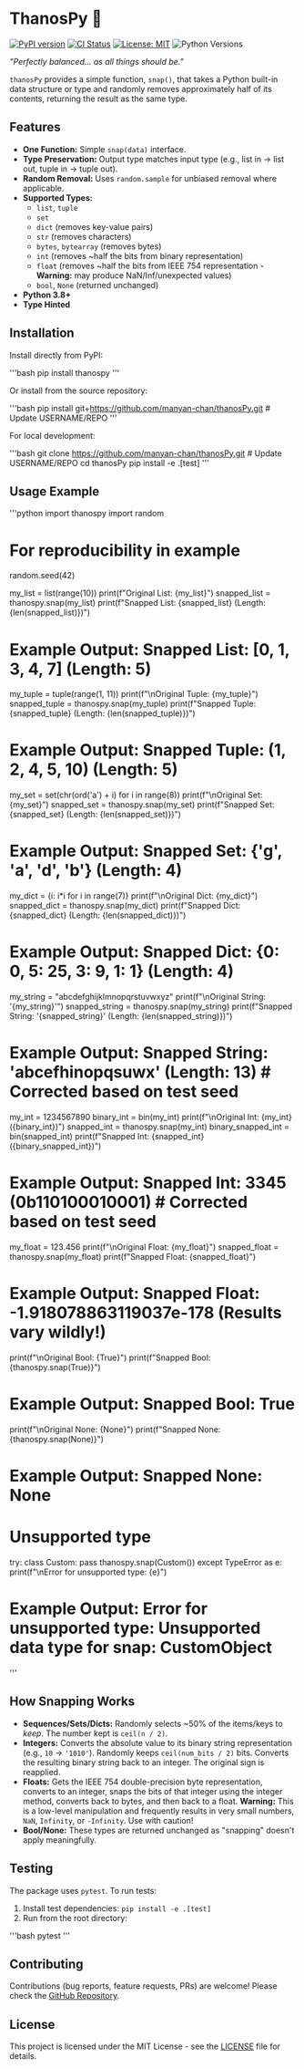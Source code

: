 # ThanosPy 🫰

[![PyPI version](https://badge.fury.io/py/thanospy.svg)](https://badge.fury.io/py/thanospy) <!-- Update when published -->
[![CI Status](https://github.com/manyan-chan/thanosPy/actions/workflows/python-package.yml/badge.svg)](https://github.com/manyan-chan/thanosPy/actions/workflows/python-package.yml) <!-- Update USERNAME/REPO -->
[![License: MIT](https://img.shields.io/badge/License-MIT-yellow.svg)](https://opensource.org/licenses/MIT)
![Python Versions](https://img.shields.io/pypi/pyversions/thanospy.svg) <!-- Update when published -->

*"Perfectly balanced... as all things should be."*

`thanosPy` provides a simple function, `snap()`, that takes a Python built-in data structure or type and randomly removes approximately half of its contents, returning the result as the same type.

## Features

*   **One Function:** Simple `snap(data)` interface.
*   **Type Preservation:** Output type matches input type (e.g., list in -> list out, tuple in -> tuple out).
*   **Random Removal:** Uses `random.sample` for unbiased removal where applicable.
*   **Supported Types:**
    *   `list`, `tuple`
    *   `set`
    *   `dict` (removes key-value pairs)
    *   `str` (removes characters)
    *   `bytes`, `bytearray` (removes bytes)
    *   `int` (removes ~half the bits from binary representation)
    *   `float` (removes ~half the bits from IEEE 754 representation - **Warning:** may produce NaN/Inf/unexpected values)
    *   `bool`, `None` (returned unchanged)
*   **Python 3.8+**
*   **Type Hinted**

## Installation

Install directly from PyPI:

'''bash
pip install thanospy
'''

Or install from the source repository:

'''bash
pip install git+https://github.com/manyan-chan/thanosPy.git # Update USERNAME/REPO
'''

For local development:

'''bash
git clone https://github.com/manyan-chan/thanosPy.git # Update USERNAME/REPO
cd thanosPy
pip install -e .[test]
'''

## Usage Example

'''python
import thanospy
import random

# For reproducibility in example
random.seed(42)

my_list = list(range(10))
print(f"Original List: {my_list}")
snapped_list = thanospy.snap(my_list)
print(f"Snapped List:  {snapped_list} (Length: {len(snapped_list)})")
# Example Output: Snapped List:  [0, 1, 3, 4, 7] (Length: 5)

my_tuple = tuple(range(1, 11))
print(f"\nOriginal Tuple: {my_tuple}")
snapped_tuple = thanospy.snap(my_tuple)
print(f"Snapped Tuple:  {snapped_tuple} (Length: {len(snapped_tuple)})")
# Example Output: Snapped Tuple:  (1, 2, 4, 5, 10) (Length: 5)

my_set = set(chr(ord('a') + i) for i in range(8))
print(f"\nOriginal Set: {my_set}")
snapped_set = thanospy.snap(my_set)
print(f"Snapped Set:  {snapped_set} (Length: {len(snapped_set)})")
# Example Output: Snapped Set:  {'g', 'a', 'd', 'b'} (Length: 4)

my_dict = {i: i*i for i in range(7)}
print(f"\nOriginal Dict: {my_dict}")
snapped_dict = thanospy.snap(my_dict)
print(f"Snapped Dict:  {snapped_dict} (Length: {len(snapped_dict)})")
# Example Output: Snapped Dict:  {0: 0, 5: 25, 3: 9, 1: 1} (Length: 4)

my_string = "abcdefghijklmnopqrstuvwxyz"
print(f"\nOriginal String: '{my_string}'")
snapped_string = thanospy.snap(my_string)
print(f"Snapped String:  '{snapped_string}' (Length: {len(snapped_string)})")
# Example Output: Snapped String:  'abcefhinopqsuwx' (Length: 13) # Corrected based on test seed

my_int = 1234567890
binary_int = bin(my_int)
print(f"\nOriginal Int: {my_int} ({binary_int})")
snapped_int = thanospy.snap(my_int)
binary_snapped_int = bin(snapped_int)
print(f"Snapped Int:  {snapped_int} ({binary_snapped_int})")
# Example Output: Snapped Int:  3345 (0b110100010001) # Corrected based on test seed

my_float = 123.456
print(f"\nOriginal Float: {my_float}")
snapped_float = thanospy.snap(my_float)
print(f"Snapped Float:  {snapped_float}")
# Example Output: Snapped Float:  -1.918078863119037e-178 (Results vary wildly!)

print(f"\nOriginal Bool: {True}")
print(f"Snapped Bool:  {thanospy.snap(True)}")
# Example Output: Snapped Bool:  True

print(f"\nOriginal None: {None}")
print(f"Snapped None:  {thanospy.snap(None)}")
# Example Output: Snapped None:  None

# Unsupported type
try:
    class Custom: pass
    thanospy.snap(Custom())
except TypeError as e:
    print(f"\nError for unsupported type: {e}")
# Example Output: Error for unsupported type: Unsupported data type for snap: CustomObject

'''

## How Snapping Works

*   **Sequences/Sets/Dicts:** Randomly selects ~50% of the items/keys to *keep*. The number kept is `ceil(n / 2)`.
*   **Integers:** Converts the absolute value to its binary string representation (e.g., `10` -> `'1010'`). Randomly keeps `ceil(num_bits / 2)` bits. Converts the resulting binary string back to an integer. The original sign is reapplied.
*   **Floats:** Gets the IEEE 754 double-precision byte representation, converts to an integer, snaps the bits of that integer using the integer method, converts back to bytes, and then back to a float. **Warning:** This is a low-level manipulation and frequently results in very small numbers, `NaN`, `Infinity`, or `-Infinity`. Use with caution!
*   **Bool/None:** These types are returned unchanged as "snapping" doesn't apply meaningfully.

## Testing

The package uses `pytest`. To run tests:

1.  Install test dependencies: `pip install -e .[test]`
2.  Run from the root directory:

'''bash
pytest
'''

## Contributing

Contributions (bug reports, feature requests, PRs) are welcome! Please check the [GitHub Repository](https://github.com/manyan-chan/thanosPy).

## License

This project is licensed under the MIT License - see the [LICENSE](LICENSE) file for details.